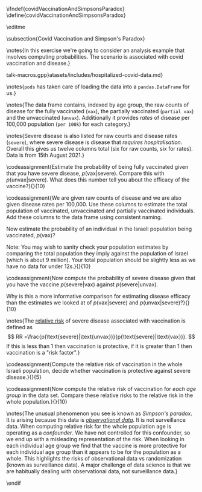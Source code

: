 \ifndef{covidVaccinationAndSimpsonsParadox}
\define{covidVaccinationAndSimpsonsParadox}

\editme 

\subsection{Covid Vaccination and Simpson's Paradox}

\notes{In this exercise we're going to consider an analysis example that involves computing probabilities. The scenario is associated with covid vaccination and disease.}

talk-macros.gpp}atasets/includes/hospitalized-covid-data.md}

\notes{`pods` has taken care of loading the data into a `pandas.DataFrame` for us.}

\notes{The data frame contains, indexed by age group, the raw counts of disease for the fully vaccinated (`vax`), the partially vaccinated (`partial vax`) and the unvaccinated (`unvax`). Additionally it provides *rates* of disease per 100,000 population (`per 100k`) for each category.}

\notes{Severe disease is also listed for raw counts and disease rates (`severe`), where severe disease is disease that *requires hospitalisation*. Overall this gives us twelve columns total (six for raw counts, six for rates). Data is from 15th August 2021.}

\codeassignment{Estimate the probability of being fully vaccinated given that you have severe disease, $p(\text{vax}|\text{severe})$. Compare this with $p(\text{unvax}|\text{severe})$. What does this number tell you about the efficacy of the vaccine?}{}{10}

\codeassignment{We are given raw counts of disease and we are also given disease rates per 100,000. Use these columns to estimate the total population of vaccinated, unvaccinated and partially vaccinated individuals. Add these columns to the data frame using consistent naming.

Now estimate the probability of an individual in the Israeli population being vaccinated, $p(\text{vax})$?

Note: You may wish to sanity check your population estimates by comparing the total population they imply against the population of Israel (which is about 9 million). Your total population should be slightly less as we have no data for under 12s.}{}{10}

\codeassignment{Now compute the probability of severe disease given that you have the vaccine $p(\text{severe}|\text{vax})$ against $p(\text{severe}|\text{unvax})$. 

Why is this a more informative comparison for estimating disease efficacy than the estimates we looked at of $p(\text{vax}|\text{severe})$ and $p(\text{unvax}|\text{severe})$?}{}{10}

\notes{The [relative risk](https://en.wikipedia.org/wiki/Relative_risk) of severe disease associated with vaccination is defined as
$$
RR =\frac{p(\text{severe}|\text{unvax})}{p(\text{severe}|\text{vax})}.
$$
If this is less than 1 then vaccination is protective, if it is greater than 1 then vaccination is a "risk factor".}

\codeassignment{Compute the relative risk of vaccination in the whole Israeli population, decide whether vaccination is protective against severe disease.}{}{5}

\codeassignment{Now compute the relative risk of vaccination for *each age group* in the data set. Compare these relative risks to the relative risk in the whole population.}{}{10}

\notes{The unusual phenomenon you see is known as *Simpson's paradox*. It is arising because this data is [*observational data*](https://en.wikipedia.org/wiki/Observational_study). It is not surveillance data. When computing relative risk for the whole population age is operating as a *confounder*. We have not controlled for this confounder, so we end up with a misleading representation of the risk. When looking in each individual age group we find that the vaccine is more protective for each individual age group than it appears to be for the population as a whole. This highlights the risks of observational data vs randomization (known as surveillance data). A major challenge of data science is that we are habitually dealing with observational data, not surveillance data.}

\endif
